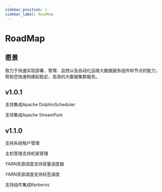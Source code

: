 ```yaml
---
sidebar_position: 1
sidebar_label: RoadMap
---
```


# RoadMap

## 愿景
致力于快速实现部署、管理、监控以及自动化运维大数据服务组件和节点的能力，帮助您快速构建起稳定，高效的大数据集群服务。

## v1.0.1

支持集成Apache DolphinScheduler

支持集成Apache StreamPark

## v1.1.0

支持系统租户管理

主机管理支持机架管理

YARN资源调度支持容量调度器

YARN资源调度支持标签调度

支持组件集成Kerberos

